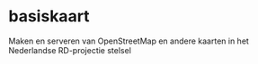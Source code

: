 basiskaart
==========

Maken en serveren van OpenStreetMap en andere kaarten in het Nederlandse RD-projectie stelsel